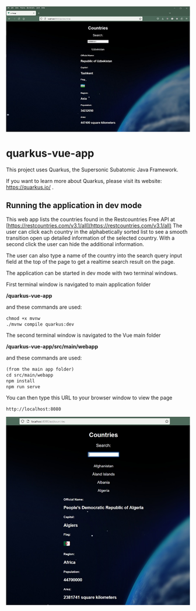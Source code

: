 ![Screenshot](UI_QuarkusVueApp5.jpg)


# quarkus-vue-app

This project uses Quarkus, the Supersonic Subatomic Java Framework.

If you want to learn more about Quarkus, please visit its website: https://quarkus.io/ .

## Running the application in dev mode

This web app lists the countries found in the Restcountries Free API at [https://restcountries.com/v3.1/all](https://restcountries.com/v3.1/all)
The user can click each country in the alphabetically sorted list to see a smooth transition open up detailed information of the selected country. With a second click the user can hide the additional information.

The user can also type a name of the country into the search query input field at the top of the page to get a realtime search result on the page.

The application can be started in dev mode with two terminal windows.

First terminal window is navigated to main application folder 

**/quarkus-vue-app**

and these commands are used:
```shell script
chmod +x mvnw
./mvnw compile quarkus:dev
```
The second terminal window is navigated to the Vue main folder 

**/quarkus-vue-app/src/main/webapp**

and these commands are used:
```shell script
(from the main app folder)
cd src/main/webapp
npm install
npm run serve
```

You can then type this URL to your browser window to view the page
```shell script
http://localhost:8080
```

![Screenshot](UI_QuarkusVueApp4.jpg)

